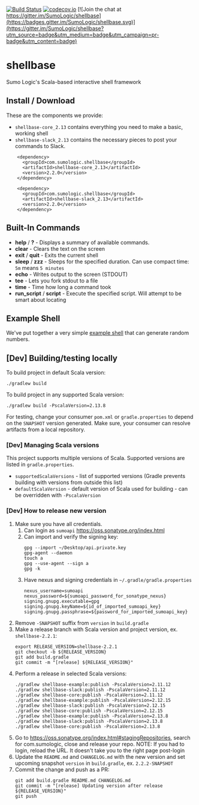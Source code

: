 [![Build Status](https://travis-ci.org/SumoLogic/shellbase.svg?branch=master)](https://travis-ci.org/SumoLogic/shellbase)
[![codecov.io](https://codecov.io/github/SumoLogic/shellbase/coverage.svg?branch=master)](https://codecov.io/github/SumoLogic/shellbase?branch=master)
[![Join the chat at https://gitter.im/SumoLogic/shellbase](https://badges.gitter.im/SumoLogic/shellbase.svg)](https://gitter.im/SumoLogic/shellbase?utm_source=badge&utm_medium=badge&utm_campaign=pr-badge&utm_content=badge)

# shellbase
Sumo Logic's Scala-based interactive shell framework

## Install / Download
These are the components we provide:
* `shellbase-core_2.13` contains everything you need to make a basic, working shell
* `shellbase-slack_2.13` contains the necessary pieces to post your commands to Slack.

```
    <dependency>
      <groupId>com.sumologic.shellbase</groupId>
      <artifactId>shellbase-core_2.13</artifactId>
      <version>2.2.0</version>
    </dependency>

    <dependency>
      <groupId>com.sumologic.shellbase</groupId>
      <artifactId>shellbase-slack_2.13</artifactId>
      <version>2.2.0</version>
    </dependency>
```

## Built-In Commands

* **help** / **?** - Displays a summary of available commands.
* **clear** - Clears the text on the screen
* **exit** / **quit** - Exits the current shell
* **sleep** / **zzz** - Sleeps for the specified duration.  Can use compact time: `5m` means `5 minutes`
* **echo** - Writes output to the screen (STDOUT)
* **tee** - Lets you fork stdout to a file
* **time** - Time how long a command took
* **run_script** / **script** - Execute the specified script.  Will attempt to be smart about locating

## Example Shell

We've put together a very simple [example shell](./shellbase-example) that can generate random numbers.  

## [Dev] Building/testing locally

To build project in default Scala version:
```
./gradlew build
```

To build project in any supported Scala version:
```
./gradlew build -PscalaVersion=2.13.8
```

For testing, change your consumer `pom.xml` or `gradle.properties` to depend on the `SNAPSHOT` version generated.
Make sure, your consumer can resolve artifacts from a local repository.

### [Dev] Managing Scala versions

This project supports multiple versions of Scala. Supported versions are listed in `gradle.properties`.
- `supportedScalaVersions` - list of supported versions (Gradle prevents building with versions from 
outside this list)
- `defaultScalaVersion` - default version of Scala used for building - can be overridden with `-PscalaVersion`

### [Dev] How to release new version
1. Make sure you have all credentials.
    1. Can login as `sumoapi` https://oss.sonatype.org/index.html
    2. Can import and verify the signing key:
        ```
        gpg --import ~/Desktop/api.private.key
        gpg-agent --daemon
        touch a
        gpg --use-agent --sign a
        gpg -k
        ```
    3. Have nexus and signing credentials in `~/.gradle/gradle.properties`
        ```
        nexus_username=sumoapi
        nexus_password=${sumoapi_password_for_sonatype_nexus}
        signing.gnupg.executable=gpg
        signing.gnupg.keyName=${id_of_imported_sumoapi_key}
        signing.gnupg.passphrase=${password_for_imported_sumoapi_key}
        ```
2. Remove `-SNAPSHOT` suffix from `version` in `build.gradle`
3. Make a release branch with Scala version and project version, ex. `shellbase-2.2.1`:
    ```
    export RELEASE_VERSION=shellbase-2.2.1
    git checkout -b ${RELEASE_VERSION}
    git add build.gradle
    git commit -m "[release] ${RELEASE_VERSION}"
    ```
4. Perform a release in selected Scala versions:
    ```
    ./gradlew shellbase-example:publish -PscalaVersion=2.11.12
    ./gradlew shellbase-slack:publish -PscalaVersion=2.11.12
    ./gradlew shellbase-core:publish -PscalaVersion=2.11.12
    ./gradlew shellbase-example:publish -PscalaVersion=2.12.15
    ./gradlew shellbase-slack:publish -PscalaVersion=2.12.15
    ./gradlew shellbase-core:publish -PscalaVersion=2.12.15
    ./gradlew shellbase-example:publish -PscalaVersion=2.13.8
    ./gradlew shellbase-slack:publish -PscalaVersion=2.13.8
    ./gradlew shellbase-core:publish -PscalaVersion=2.13.8

    ```
5. Go to https://oss.sonatype.org/index.html#stagingRepositories, search for com.sumologic, close and release your repo. 
NOTE: If you had to login, reload the URL. It doesn't take you to the right page post-login
6. Update the `README.md` and `CHANGELOG.md` with the new version and set upcoming snapshot `version` 
in `build.gradle`, ex. `2.2.2-SNAPSHOT`
7. Commit the change and push as a PR:
    ```
    git add build.gradle README.md CHANGELOG.md
    git commit -m "[release] Updating version after release ${RELEASE_VERSION}"
    git push
    ```
